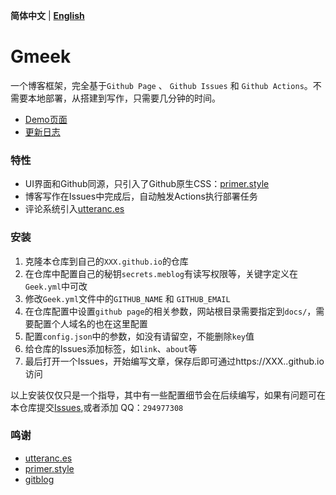 **简体中文** | **[English](README-en.md)**
# Gmeek

一个博客框架，完全基于`Github Page` 、 `Github Issues` 和 `Github Actions`。不需要本地部署，从搭建到写作，只需要几分钟的时间。

- [Demo页面](http://meekdai.github.io/)
- [更新日志](https://meekdai.github.io/post/Gmeek-geng-xin-ri-zhi.html)

### 特性

- UI界面和Github同源，只引入了Github原生CSS：[primer.style](https://primer.style/css)
- 博客写作在Issues中完成后，自动触发Actions执行部署任务
- 评论系统引入[utteranc.es](https://utteranc.es/)

### 安装

1. 克隆本仓库到自己的`XXX.github.io`的仓库
2. 在仓库中配置自己的秘钥`secrets.meblog`有读写权限等，关键字定义在`Geek.yml`中可改
3. 修改`Geek.yml`文件中的`GITHUB_NAME` 和 `GITHUB_EMAIL`
4. 在仓库配置中设置`github page`的相关参数，网站根目录需要指定到`docs/`，需要配置个人域名的也在这里配置
5. 配置`config.json`中的参数，如没有请留空，不能删除`key`值
6. 给仓库的Issues添加标签，如`link`、`about`等
7. 最后打开一个Issues，开始编写文章，保存后即可通过https://XXX..github.io 访问

以上安装仅仅只是一个指导，其中有一些配置细节会在后续编写，如果有问题可在本仓库提交[Issues](https://github.com/Meekdai/Gmeek/issues),或者添加 QQ：`294977308`

### 鸣谢

- [utteranc.es](https://utteranc.es/)
- [primer.style](https://primer.style/css)
- [gitblog](https://github.com/yihong0618/gitblog)
